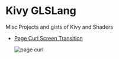 
# Kivy GLSLang
Misc Projects and gists of Kivy and Shaders

 - [Page Curl Screen Transition](https://github.com/VICTORVICKIE/Kivy_GLSLang/tree/main/PageCurl) 

    ![page curl](https://user-images.githubusercontent.com/45727291/116871008-2e97b000-ac31-11eb-89a6-7034a35350d4.gif)
